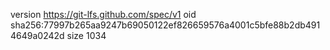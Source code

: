 version https://git-lfs.github.com/spec/v1
oid sha256:77997b265aa9247b69050122ef826659576a4001c5bfe88b2db4914649a0242d
size 1034

